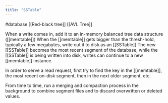 ```yaml
---
title: "SSTable"
---
```


#database 
[[Red-black tree]]
[[AVL Tree]]

When a write comes in, add it to an in-memory balanced tree data structure ([[memtable]])
When the [[memtable]] gets bigger than the thresh-hold, typically a few megabytes, write out it to disk as an [[SSTable]]
The new [[SSTable]] becomes the most recent segment of the database, while the [[SSTable]] is being written into disk, writes can continue to a new [[memtable]] instance. 

In order to serve a read request, first try to find the key in the [[memtable]], the most recent on-disk segment, then in the next older segment, etc. 

From time to time, run a merging and compaction process in the background to combine segment files and to discard overwritten or deleted values. 
